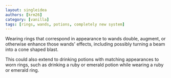 ```yaml
---
layout: singleidea
authors: [krm26]
category: [vanilla]
tags: [rings, wands, potions, completely new system]
---
```

Wearing rings that correspond in appearance to wands double, augment, or
otherwise enhance those wands' effects, including possibly turning a beam into
a cone shaped blast.

This could also extend to drinking potions with matching appearances to worn
rings, such as drinking a ruby or emerald potion while wearing a ruby or emerald
ring.
